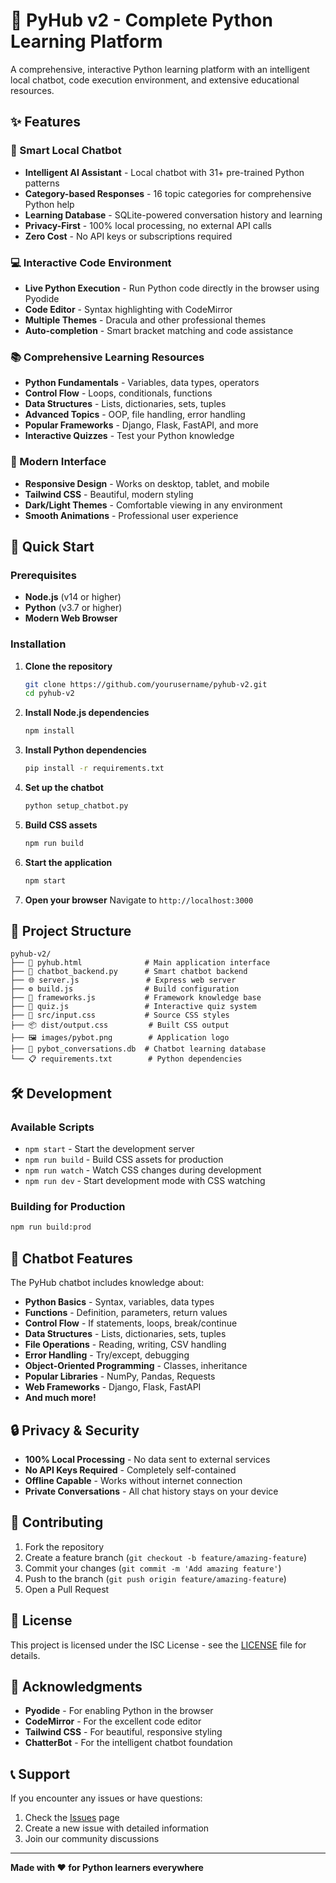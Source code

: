 # 🐍 PyHub v2 - Complete Python Learning Platform

A comprehensive, interactive Python learning platform with an intelligent local chatbot, code execution environment, and extensive educational resources.

## ✨ Features

### 🤖 Smart Local Chatbot
- **Intelligent AI Assistant** - Local chatbot with 31+ pre-trained Python patterns
- **Category-based Responses** - 16 topic categories for comprehensive Python help
- **Learning Database** - SQLite-powered conversation history and learning
- **Privacy-First** - 100% local processing, no external API calls
- **Zero Cost** - No API keys or subscriptions required

### 💻 Interactive Code Environment
- **Live Python Execution** - Run Python code directly in the browser using Pyodide
- **Code Editor** - Syntax highlighting with CodeMirror
- **Multiple Themes** - Dracula and other professional themes
- **Auto-completion** - Smart bracket matching and code assistance

### 📚 Comprehensive Learning Resources
- **Python Fundamentals** - Variables, data types, operators
- **Control Flow** - Loops, conditionals, functions
- **Data Structures** - Lists, dictionaries, sets, tuples
- **Advanced Topics** - OOP, file handling, error handling
- **Popular Frameworks** - Django, Flask, FastAPI, and more
- **Interactive Quizzes** - Test your Python knowledge

### 🎨 Modern Interface
- **Responsive Design** - Works on desktop, tablet, and mobile
- **Tailwind CSS** - Beautiful, modern styling
- **Dark/Light Themes** - Comfortable viewing in any environment
- **Smooth Animations** - Professional user experience

## 🚀 Quick Start

### Prerequisites
- **Node.js** (v14 or higher)
- **Python** (v3.7 or higher)
- **Modern Web Browser**

### Installation

1. **Clone the repository**
   ```bash
   git clone https://github.com/yourusername/pyhub-v2.git
   cd pyhub-v2
   ```

2. **Install Node.js dependencies**
   ```bash
   npm install
   ```

3. **Install Python dependencies**
   ```bash
   pip install -r requirements.txt
   ```

4. **Set up the chatbot**
   ```bash
   python setup_chatbot.py
   ```

5. **Build CSS assets**
   ```bash
   npm run build
   ```

6. **Start the application**
   ```bash
   npm start
   ```

7. **Open your browser**
   Navigate to `http://localhost:3000`

## 📁 Project Structure

```
pyhub-v2/
├── 📄 pyhub.html              # Main application interface
├── 🤖 chatbot_backend.py      # Smart chatbot backend
├── 🌐 server.js               # Express web server
├── ⚙️ build.js                # Build configuration
├── 🧠 frameworks.js           # Framework knowledge base
├── 🎯 quiz.js                 # Interactive quiz system
├── 🎨 src/input.css           # Source CSS styles
├── 📦 dist/output.css         # Built CSS output
├── 🖼️ images/pybot.png        # Application logo
├── 💾 pybot_conversations.db  # Chatbot learning database
└── 📋 requirements.txt        # Python dependencies
```

## 🛠️ Development

### Available Scripts

- `npm start` - Start the development server
- `npm run build` - Build CSS assets for production
- `npm run watch` - Watch CSS changes during development
- `npm run dev` - Start development mode with CSS watching

### Building for Production

```bash
npm run build:prod
```

## 🤖 Chatbot Features

The PyHub chatbot includes knowledge about:

- **Python Basics** - Syntax, variables, data types
- **Functions** - Definition, parameters, return values
- **Control Flow** - If statements, loops, break/continue
- **Data Structures** - Lists, dictionaries, sets, tuples
- **File Operations** - Reading, writing, CSV handling
- **Error Handling** - Try/except, debugging
- **Object-Oriented Programming** - Classes, inheritance
- **Popular Libraries** - NumPy, Pandas, Requests
- **Web Frameworks** - Django, Flask, FastAPI
- **And much more!**

## 🔒 Privacy & Security

- **100% Local Processing** - No data sent to external services
- **No API Keys Required** - Completely self-contained
- **Offline Capable** - Works without internet connection
- **Private Conversations** - All chat history stays on your device

## 🤝 Contributing

1. Fork the repository
2. Create a feature branch (`git checkout -b feature/amazing-feature`)
3. Commit your changes (`git commit -m 'Add amazing feature'`)
4. Push to the branch (`git push origin feature/amazing-feature`)
5. Open a Pull Request

## 📄 License

This project is licensed under the ISC License - see the [LICENSE](LICENSE) file for details.

## 🙏 Acknowledgments

- **Pyodide** - For enabling Python in the browser
- **CodeMirror** - For the excellent code editor
- **Tailwind CSS** - For beautiful, responsive styling
- **ChatterBot** - For the intelligent chatbot foundation

## 📞 Support

If you encounter any issues or have questions:

1. Check the [Issues](https://github.com/yourusername/pyhub-v2/issues) page
2. Create a new issue with detailed information
3. Join our community discussions

---

**Made with ❤️ for Python learners everywhere**
